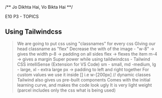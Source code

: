 /** Jo Dikhta Hai, Vo Bikta Hai **/

E10 P3 - TOPICS

## Using Tailwindcss

> We are going to put css using "classnames" for every css
> GIving our head classname as "flex"
> Decrease the with of the image - "w-8" -> gives the width
> p-8 -> padding on all sides
> flex -> flexes the item
> m-4 -> gives a margin
> Super power while using taildwindcss - Tailwind CSS intelliSense (Extension for VS Code)
> sm - small, md -medium, lg - large, xl - extra large
> px -> padding to left and right together
> For custom values we use it inside [] i.e w-[200px] // dynamic classes
> Tailwind also gives us pre-built components
> Comes with the initial learning curve, and makes the code look ugly
> It is very light weight (parcel includes only the css what is being used)
